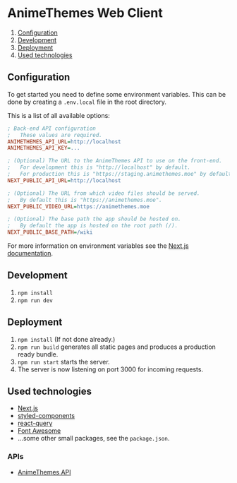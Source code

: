 # AnimeThemes Web Client

1. [Configuration](#configuration)
2. [Development](#development)
3. [Deployment](#deployment)
4. [Used technologies](#used-technologies)

## Configuration

To get started you need to define some environment variables. This can be done by creating a `.env.local` file in the 
root directory.

This is a list of all available options:

```ini
; Back-end API configuration
;   These values are required.
ANIMETHEMES_API_URL=http://localhost
ANIMETHEMES_API_KEY=...

; (Optional) The URL to the AnimeThemes API to use on the front-end.
;   For development this is "http://localhost" by default.
;   For production this is "https://staging.animethemes.moe" by default.
NEXT_PUBLIC_API_URL=http://localhost

; (Optional) The URL from which video files should be served.
;   By default this is "https://animethemes.moe". 
NEXT_PUBLIC_VIDEO_URL=https://animethemes.moe

; (Optional) The base path the app should be hosted on.
;   By default the app is hosted on the root path (/).
NEXT_PUBLIC_BASE_PATH=/wiki
```

For more information on environment variables see the [Next.js documentation](https://nextjs.org/docs/basic-features/environment-variables).

## Development

1. `npm install`
2. `npm run dev`

## Deployment

1. `npm install` (If not done already.)
2. `npm run build` generates all static pages and produces a production ready bundle.
3. `npm run start` starts the server.
4. The server is now listening on port 3000 for incoming requests.

## Used technologies

- [Next.js](https://www.nextjs.org/)
- [styled-components](https://styled-components.com/)
- [react-query](https://react-query.tanstack.com/)
- [Font Awesome](https://fontawesome.com/)
- ...some other small packages, see the `package.json`.

### APIs

- [AnimeThemes API](https://staging.animethemes.moe/api/docs/)
